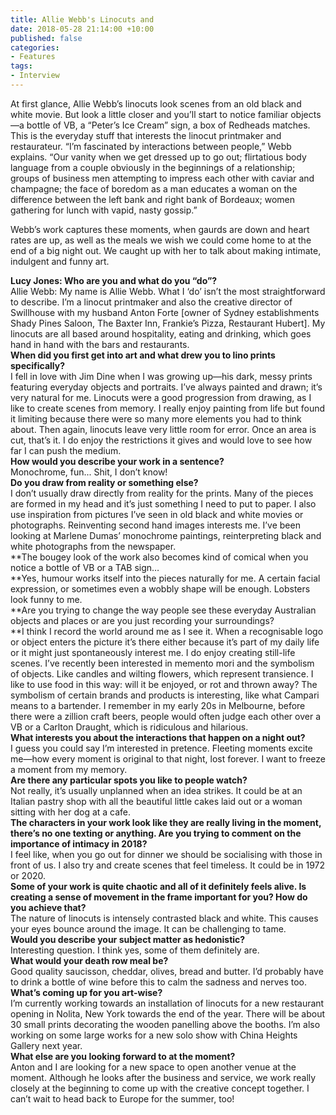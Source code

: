 ```yaml
---
title: Allie Webb's Linocuts and
date: 2018-05-28 21:14:00 +10:00
published: false
categories:
- Features
tags:
- Interview
---
```


At first glance, Allie Webb’s linocuts look scenes from an old black and white movie. But look a little closer and you’ll start to notice familiar objects—a bottle of VB, a “Peter’s Ice Cream” sign, a box of Redheads matches. This is the everyday stuff that interests the linocut printmaker and restaurateur. “I’m fascinated by interactions between people,” Webb explains. “Our vanity when we get dressed up to go out; flirtatious body language from a couple obviously in the beginnings of a relationship; groups of business men attempting to impress each other with caviar and champagne; the face of boredom as a man educates a woman on the difference between the left bank and right bank of Bordeaux; women gathering for lunch with vapid, nasty gossip.”

Webb’s work captures these moments, when gaurds are down and heart rates are up, as well as the meals we wish we could come home to at the end of a big night out. We caught up with her to talk about making intimate, indulgent and funny art.

**Lucy Jones: Who are you and what do you “do”?**\
Allie Webb: My name is Allie Webb. What I ‘do’ isn’t the most straightforward to describe. I’m a linocut printmaker and also the creative director of Swillhouse with my husband Anton Forte \[owner of Sydney establishments Shady Pines Saloon, The Baxter Inn, Frankie’s Pizza, Restaurant Hubert\]. My linocuts are all based around hospitality, eating and drinking, which goes hand in hand with the bars and restaurants.\
**When did you first get into art and what drew you to lino prints specifically?**\
I fell in love with Jim Dine when I was growing up—his dark, messy prints featuring everyday objects and portraits. I’ve always painted and drawn; it’s very natural for me. Linocuts were a good progression from drawing, as I like to create scenes from memory. I really enjoy painting from life but found it limiting because there were so many more elements you had to think about. Then again, linocuts leave very little room for error. Once an area is cut, that’s it. I do enjoy the restrictions it gives and would love to see how far I can push the medium.\
**How would you describe your work in a sentence?**\
Monochrome, fun... Shit, I don’t know!\
**Do you draw from reality or something else?**\
I don’t usually draw directly from reality for the prints. Many of the pieces are formed in my head and it’s just something I need to put to paper. I also use inspiration from pictures I’ve seen in old black and white movies or photographs. Reinventing second hand images interests me. I’ve been looking at Marlene Dumas’ monochrome paintings, reinterpreting black and white photographs from the newspaper.\
**The bougey look of the work also becomes kind of comical when you notice a bottle of VB or a TAB sign…\
**Yes, humour works itself into the pieces naturally for me. A certain facial expression, or sometimes even a wobbly shape will be enough. Lobsters look funny to me.\
**Are you trying to change the way people see these everyday Australian objects and places or are you just recording your surroundings?\
 **I think I record the world around me as I see it. When a recognisable logo or object enters the picture it’s there either because it’s part of my daily life or it might just spontaneously interest me. I do enjoy creating still-life scenes. I’ve recently been interested in memento mori and the symbolism of objects. Like candles and wilting flowers, which represent transience. I like to use food in this way: will it be enjoyed, or rot and thrown away? The symbolism of certain brands and products is interesting, like what Campari means to a bartender. I remember in my early 20s in Melbourne, before there were a zillion craft beers, people would often judge each other over a VB or a Carlton Draught, which is ridiculous and hilarious.\
**What interests you about the interactions that happen on a night out?**\
I guess you could say I’m interested in pretence. Fleeting moments excite me—how every moment is original to that night, lost forever. I want to freeze a moment from my memory.\
**Are there any particular spots you like to people watch?**\
Not really, it’s usually unplanned when an idea strikes. It could be at an Italian pastry shop with all the beautiful little cakes laid out or a woman sitting with her dog at a cafe.\
**The characters in your work look like they are really living in the moment, there’s no one texting or anything. Are you trying to comment on the importance of intimacy in 2018?**\
I feel like, when you go out for dinner we should be socialising with those in front of us. I also try and create scenes that feel timeless. It could be in 1972 or 2020.\
**Some of your work is quite chaotic and all of it definitely feels alive. Is creating a sense of movement in the frame important for you? How do you achieve that?**\
The nature of linocuts is intensely contrasted black and white. This causes your eyes bounce around the image. It can be challenging to tame.\
**Would you describe your subject matter as hedonistic?**\
Interesting question. I think yes, some of them definitely are.\
**What would your death row meal be?**\
Good quality saucisson, cheddar, olives, bread and butter. I’d probably have to drink a bottle of wine before this to calm the sadness and nerves too.\
**What’s coming up for you art-wise?**\
I’m currently working towards an installation of linocuts for a new restaurant opening in Nolita, New York towards the end of the year. There will be about 30 small prints decorating the wooden panelling above the booths. I’m also working on some large works for a new solo show with China Heights Gallery next year.\
**What else are you looking forward to at the moment?**\
Anton and I are looking for a new space to open another venue at the moment. Although he looks after the business and service, we work really closely at the beginning to come up with the creative concept together. I can’t wait to head back to Europe for the summer, too!